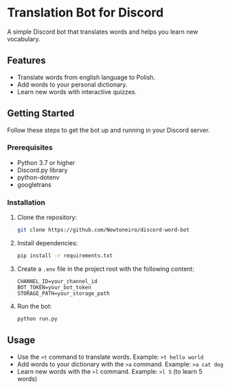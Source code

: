 # Translation Bot for Discord

A simple Discord bot that translates words and helps you learn new vocabulary.

## Features

- Translate words from english language to Polish.
- Add words to your personal dictionary.
- Learn new words with interactive quizzes.

## Getting Started

Follow these steps to get the bot up and running in your Discord server.

### Prerequisites

- Python 3.7 or higher
- Discord.py library
- python-dotenv
- googletrans

### Installation

1. Clone the repository:

   ```bash
   git clone https://github.com/Newtoneiro/discord-word-bot
   ```

2. Install dependencies:

   ```bash
   pip install -r requirements.txt
   ```

3. Create a `.env` file in the project root with the following content:

   ```env
   CHANNEL_ID=your_channel_id
   BOT_TOKEN=your_bot_token
   STORAGE_PATH=your_storage_path
   ```

4. Run the bot:

   ```bash
   python run.py
   ```

## Usage

- Use the `>t` command to translate words. Example: `>t hello world`
- Add words to your dictionary with the `>a` command. Example: `>a cat dog`
- Learn new words with the `>l` command. Example: `>l 5` (to learn 5 words)
